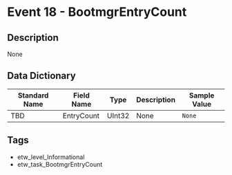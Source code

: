 # Event 18 - BootmgrEntryCount

## Description
None

## Data Dictionary
|Standard Name|Field Name|Type|Description|Sample Value|
|---|---|---|---|---|
|TBD|EntryCount|UInt32|None|`None`|

## Tags
* etw_level_Informational
* etw_task_BootmgrEntryCount